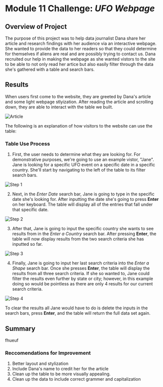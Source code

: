 # Module 11 Challenge: *UFO Webpage*

## Overview of Project
The purpose of this project was to help data journalist Dana share her article and research findings with her audience via an interactive webpage. She wanted to provide the data to her readers so that they could determine for themselves if aliens are real and are possibly trying to contact us. Dana recruited our help in making the webpage as she wanted vistors to the site to be able to not only read her artice but also easily filter through the data she's gathered with a table and search bars. 

## Results
When users first come to the website, they are greeted by Dana's article and some light webpage stlyization. After reading the article and scrolling down, they are able to interact with the table we built.

![Article](https://user-images.githubusercontent.com/100237685/172067947-37b5f690-64d3-4fc0-9686-c2c6e8c451e0.png)

The following is an explanation of how visitors to the website can use the table: 

### Table Use Process 
1. First, the user needs to determine what they are looking for. For demonstrative purposes, we're going to use an example vistor, "Jane". Jane is looking for a specific UFO event on a specific date in a specific country. She'll start by navigating to the left of the table to its filter search bars. 

![Step 1](https://user-images.githubusercontent.com/100237685/172068239-46f39f1d-a6ae-4c11-9f48-9f89c316b361.png)

2. Next, in the *Enter Date* search bar, Jane is going to type in the specific date she's looking for. After inputting the date she's going to press **Enter** on her keyboard. The table will display all of the entries that fall under that specific date. 

![Step 2](https://user-images.githubusercontent.com/100237685/172068425-d2142a81-3386-45d7-ab9d-a66a9a96efd8.png)

3. After that, Jane is going to input the specific country she wants to see results from in the *Enter a Country* search bar. After pressing **Enter**, the table will now display results from the two search criteria she has inputted so far. 

![Step 3](https://user-images.githubusercontent.com/100237685/172068532-20a440fd-0e25-422a-bbea-db2dbe3bd157.png)

4. Finally, Jane is going to input her last search criteria into the *Enter a Shape* search bar. Once she presses **Enter**, the table will display the results from all three search criteria. If she so wanted to, Jane could filter the results even further by state or city; however, in this example doing so would be pointless as there are only 4 results for our current search criteria.

![Step 4](https://user-images.githubusercontent.com/100237685/172068743-10e12683-8a1e-4a99-ade8-05252bc043e4.png)

To clear the results all Jane would have to do is delete the inputs in the search bars, press **Enter**, and the table will return the full data set again. 


## Summary
fhueuf
### Reccomendations for Improvement
1. Better layout and stylization
2. Include Dana's name to credit her for the article
3. Clean up the table to be more visually appealing. 
4. Clean up the data to include correct grammer and capitalization
